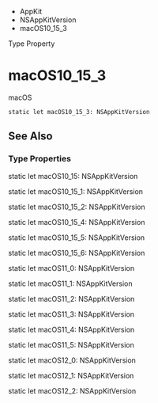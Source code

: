 

- AppKit
- NSAppKitVersion
-  macOS10_15_3 

Type Property

# macOS10_15_3

macOS

``` source
static let macOS10_15_3: NSAppKitVersion
```

## See Also

### Type Properties

static let macOS10_15: NSAppKitVersion

static let macOS10_15_1: NSAppKitVersion

static let macOS10_15_2: NSAppKitVersion

static let macOS10_15_4: NSAppKitVersion

static let macOS10_15_5: NSAppKitVersion

static let macOS10_15_6: NSAppKitVersion

static let macOS11_0: NSAppKitVersion

static let macOS11_1: NSAppKitVersion

static let macOS11_2: NSAppKitVersion

static let macOS11_3: NSAppKitVersion

static let macOS11_4: NSAppKitVersion

static let macOS11_5: NSAppKitVersion

static let macOS12_0: NSAppKitVersion

static let macOS12_1: NSAppKitVersion

static let macOS12_2: NSAppKitVersion

